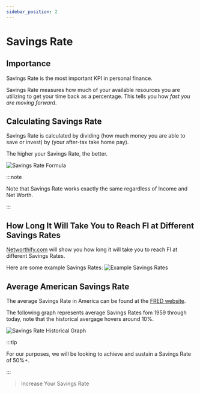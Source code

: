 ```yaml
---
sidebar_position: 2
---
```


# Savings Rate

## Importance

Savings Rate is the most important KPI in personal finance. 

Savings Rate measures how much of your available resources you are utilizing to get your time back as a percentage. This tells you how *fast you are moving forward*. 

## Calculating Savings Rate

Savings Rate is calculated by dividing (how much money you are able to save or invest) by (your after-tax take home pay). 

The higher your Savings Rate, the better.

![Savings Rate Formula](/img/savings-rate-calculation-dark.svg)

:::note

Note that Savings Rate works exactly the same regardless of Income and Net Worth.

:::

## How Long It Will Take You to Reach FI at Different Savings Rates

[Networthify.com](https://networthify.com/calculator/earlyretirement?income=50000&initialBalance=0&expenses=20000&annualPct=5&withdrawalRate=4) will show you how long it will take you to reach FI at different Savings Rates. 

Here are some example Savings Rates:
![Example Savings Rates](/img/savings-rate-examples-dark.svg)

## Average American Savings Rate

The average Savings Rate in America can be found at the [FRED website](https://fred.stlouisfed.org/series/PSAVERT).

The following graph represents average Savings Rates fom 1959 through today, note that the historical avergage hovers around 10%.

![Savings Rate Historical Graph](/img/historical-savings-rates-dark.svg)

:::tip

For our purposes, we will be looking to achieve and sustain a Savings Rate of 50%+.

:::

>Increase Your Savings Rate